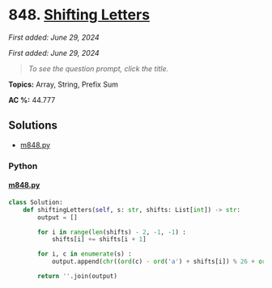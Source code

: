 # 848. [Shifting Letters](<https://leetcode.com/problems/shifting-letters>)

*First added: June 29, 2024*

*First added: June 29, 2024*


> *To see the question prompt, click the title.*

**Topics:** Array, String, Prefix Sum

**AC %:** 44.777


## Solutions

- [m848.py](<../my-submissions/m848.py>)
### Python
#### [m848.py](<../my-submissions/m848.py>)
```Python
class Solution:
    def shiftingLetters(self, s: str, shifts: List[int]) -> str:
        output = []

        for i in range(len(shifts) - 2, -1, -1) :
            shifts[i] += shifts[i + 1]

        for i, c in enumerate(s) :
            output.append(chr((ord(c) - ord('a') + shifts[i]) % 26 + ord('a')))

        return ''.join(output)

```

